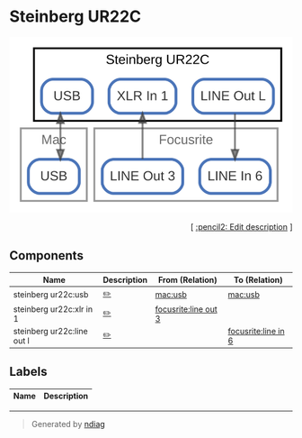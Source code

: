 # Steinberg UR22C

![view](node-steinberg_ur22c.svg)



<p align="right">
  [ <a href="../ndiag.descriptions/_node-steinberg_ur22c.md">:pencil2: Edit description</a> ]
</p>

## Components

| Name | Description | From (Relation) | To (Relation) |
| --- | --- | --- | --- |
| steinberg ur22c:usb |  <a href="../ndiag.descriptions/_component-steinberg_ur22c_usb.md">:pencil2:</a> | [mac:usb](node-mac.md) | [mac:usb](node-mac.md) |
| steinberg ur22c:xlr in 1 |  <a href="../ndiag.descriptions/_component-steinberg_ur22c_xlr_in_1.md">:pencil2:</a> | [focusrite:line out 3](node-focusrite.md) |  |
| steinberg ur22c:line out l |  <a href="../ndiag.descriptions/_component-steinberg_ur22c_line_out_l.md">:pencil2:</a> |  | [focusrite:line in 6](node-focusrite.md) |

## Labels

| Name | Description |
| --- | --- |

---

> Generated by [ndiag](https://github.com/k1LoW/ndiag)
